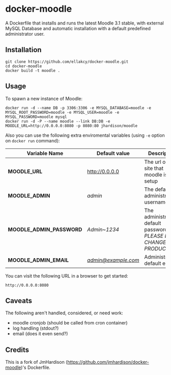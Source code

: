 docker-moodle
=============

A Dockerfile that installs and runs the latest Moodle 3.1 stable, with external MySQL Database and automatic installation with a default predefined administrator user.

## Installation

```
git clone https://github.com/ellakcy/docker-moodle.git
cd docker-moodle
docker build -t moodle .
```

## Usage

To spawn a new instance of Moodle:

```
docker run -d --name DB -p 3306:3306 -e MYSQL_DATABASE=moodle -e MYSQL_ROOT_PASSWORD=moodle -e MYSQL_USER=moodle -e MYSQL_PASSWORD=moodle mysql
docker run -d -P --name moodle --link DB:DB -e MOODLE_URL=http://0.0.0.0:8080 -p 8080:80 jhardison/moodle
```

Also you can use the following extra enviromental variables (using `-e` option on `docker run` command):

Variable Name | Default value | Description
---- | ------ | ------
**MOODLE_URL** | http://0.0.0.0 | The url of the site that moodle is setup
**MOODLE_ADMIN** | *admin* | The default administrator's username
**MOODLE_ADMIN_PASSWORD** | *Admin~1234* | The administrator's default password. *PLEASE DO CHANGE ON PRODUCTION*
**MOODLE_ADMIN_EMAIL** | *admin@example.com* | Administrator's default email.

You can visit the following URL in a browser to get started:

```
http://0.0.0.0:8080

```

## Caveats
The following aren't handled, considered, or need work:
* moodle cronjob (should be called from cron container)
* log handling (stdout?)
* email (does it even send?)

## Credits

This is a fork of JmHardison  (https://github.com/jmhardison/docker-moodle)'s Dockerfile.
